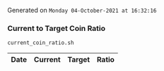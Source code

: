 Generated on `Monday 04-October-2021 at 16:32:16`

### Current to Target Coin Ratio
`current_coin_ratio.sh`

Date|Current|Target|Ratio
---|---|---|---
